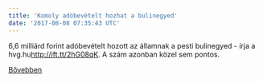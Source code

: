 ```yaml
---
title: 'Komoly adóbevételt hozhat a bulinegyed'
date: '2017-08-08 07:35:43 UTC'
---
```


6,6 milliárd forint adóbevételt hozott az államnak a pesti bulinegyed - írja a hvg.hu<http://ift.tt/2hG08qK>. A szám azonban közel sem pontos.


[Bővebben](http://ift.tt/2fnJjQm)
